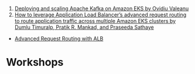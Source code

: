 

1. [Deploying and scaling Apache Kafka on Amazon EKS by Ovidiu Valeanu](https://aws.amazon.com/blogs/containers/deploying-and-scaling-apache-kafka-on-amazon-eks/)
1. [How to leverage Application Load Balancer’s advanced request routing to route application traffic across multiple Amazon EKS clusters by Dumlu Timuralp, Pratik R. Mankad, and Praseeda Sathaye](https://aws.amazon.com/blogs/containers/how-to-leverage-application-load-balancers-advanced-request-routing-to-route-application-traffic-across-multiple-amazon-eks-clusters/)
- [Advanced Request Routing with ALB](https://exampleloadbalancer.com/advanced_request_routing_demo.html)

# Workshops
